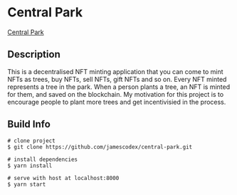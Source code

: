 # Central Park
[Central Park](https://jamescodex.github.io/central-park/)

## Description
This is a decentralised NFT minting application that you can come to mint NFTs as trees, buy NFTs, sell NFTs, gift NFTs and so on. Every NFT minted represents a tree in the park. When a person plants a tree, an NFT is minted for them, and saved on the blockchain. My motivation for this project is to encourage people to plant more trees and get incentivisied in the process.

## Build Info
```
# clone project
$ git clone https://github.com/jamescodex/central-park.git

# install dependencies
$ yarn install

# serve with host at localhost:8000
$ yarn start
```
